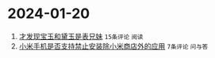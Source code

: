 # 2024-01-20

1. [才发现宝玉和黛玉是表兄妹](https://www.v2ex.com/t/1010184) `15条评论` `阅读`
1. [小米手机是否支持禁止安装除小米商店外的应用](https://www.v2ex.com/t/1010185) `7条评论` `问与答`
